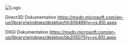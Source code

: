 ![Logo](http://fs1.directupload.net/images/150813/ldsgtc5r.png)

Direct3D Dokumentation https://msdn.microsoft.com/en-us/library/windows/desktop/hh309466(v=vs.85).aspx

DXGI Dokumentation https://msdn.microsoft.com/en-us/library/windows/desktop/bb205075(v=vs.85).aspx